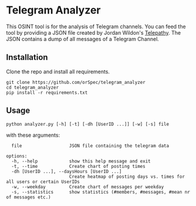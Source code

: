 # Telegram Analyzer
This OSINT tool is for the analysis of Telegram channels. You can feed the tool by providing a JSON file created by Jordan Wildon's [Telepathy](https://github.com/jordanwildon/Telepathy). The JSON contains a dump of all messages of a Telegram Channel.

## Installation
Clone the repo and install all requirements.
```
git clone https://github.com/orSpec/telegram_analyzer
cd telegram_analyzer
pip install -r requirements.txt
```
## Usage
```
python analyzer.py [-h] [-t] [-dh [UserID ...]] [-w] [-s] file
```
with these arguments:
```
  file                  JSON file containing the telegram data

options:
  -h, --help            show this help message and exit
  -t, --time            Create chart of posting times
  -dh [UserID ...], --daysHours [UserID ...]
                        Create heatmap of posting days vs. times for all users or certain UserIDs
  -w, --weekday         Create chart of messages per weekday
  -s, --statistics      show statistics (#members, #messages, #mean nr of messages etc.)
```

